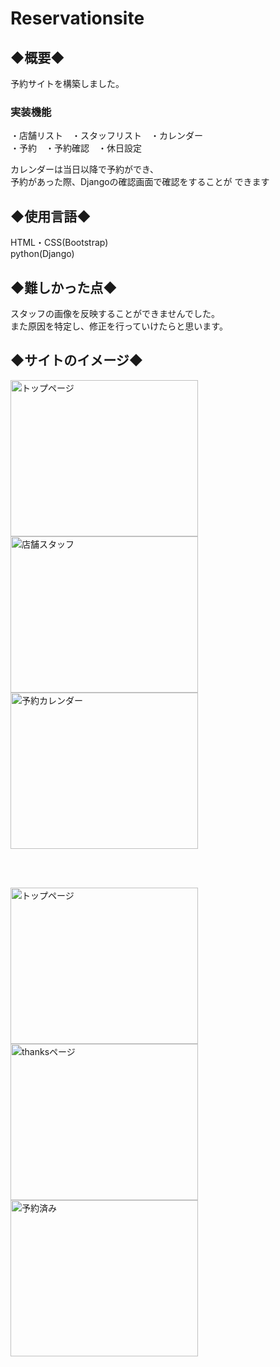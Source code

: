 # Reservationsite

<h2>◆概要◆</h2>
予約サイトを構築しました。

<h3>実装機能</h3>
・店舗リスト　・スタッフリスト　・カレンダー<br>
・予約　・予約確認　・休日設定<br>

カレンダーは当日以降で予約ができ、<br>
予約があった際、Djangoの確認画面で確認をすることが
できます

<h2>◆使用言語◆</h2>
HTML・CSS(Bootstrap)<br>
python(Django)

<h2>◆難しかった点◆</h2>
スタッフの画像を反映することができませんでした。<br>
また原因を特定し、修正を行っていけたらと思います。


<h2>◆サイトのイメージ◆</h2>

<p>
<img src="https://user-images.githubusercontent.com/98627989/167992008-ce989bae-71d1-4205-9afe-58484ec93670.png" alt="トップページ"width="300" height="250">
<img src="https://user-images.githubusercontent.com/98627989/167992126-9d1f08c3-35f7-47d2-a007-89c898431017.png" alt="店舗スタッフ"width="300" height="250">
 <img src="https://user-images.githubusercontent.com/98627989/167992262-d522e6f4-2eee-4d03-a765-2c4c311d7f1f.png" alt="予約カレンダー"width="300" height="250">
</p><br>
<br>
<p>
<img src="https://user-images.githubusercontent.com/98627989/167992448-b00fc9e9-0d92-4e0d-b7cd-0bc44384ac59.png" alt="トップページ"width="300" height="250">
<img src="https://user-images.githubusercontent.com/98627989/167992510-22c14eb9-9e17-4d89-bcab-4e4f7528acc8.png" alt="thanksページ"width="300" height="250">
<img src="https://user-images.githubusercontent.com/98627989/167992577-dd3bd22e-950d-4406-9e76-2c7775756554.png" alt="予約済み"width="300" height="250">
</p><br>


